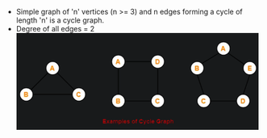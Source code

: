 - Simple graph of 'n' vertices (n >= 3) and n edges forming a cycle of length 'n' is a cycle graph.
- Degree of all edges = 2
![](../Images/Pasted%20image%2020230514113325.png)